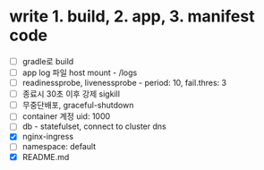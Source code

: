 # write 1. build, 2. app, 3. manifest code

* [ ] gradle로 build
* [ ] app log 파일 host mount - /logs
* [ ] readinessprobe, livenessprobe - period: 10, fail.thres: 3  
* [ ] 종료시 30초 이후 강제 sigkill
* [ ] 무중단배포, graceful-shutdown
* [ ] container 계정 uid: 1000
* [ ] db - statefulset, connect to cluster dns
* [x] nginx-ingress
* [ ] namespace: default
* [X] README.md
